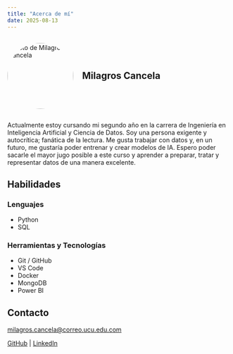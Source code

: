 ```yaml
---
title: "Acerca de mí"
date: 2025-08-13
---
```


<div style="display: flex; align-items: center; gap: 20px;">

  <img src="../assets/img_ln/foto_linkedin.png"
       alt="Foto de Milagros Cancela"
       style="border-radius: 50%; width: 150px; height: 150px; object-fit: cover;">

  <h2 style="margin: 0;">Milagros Cancela</h2>

</div>

Actualmente estoy cursando mi segundo año en la carrera de Ingeniería en Inteligencia Artificial y Ciencia de Datos. Soy una persona exigente y autocrítica; fanática de la lectura. Me gusta trabajar con datos y, en un futuro, me gustaría poder entrenar y crear modelos de IA. Espero poder sacarle el mayor jugo posible a este curso y aprender a preparar, tratar y representar datos de una manera excelente.

## Habilidades
### Lenguajes

- Python 
- SQL 

### Herramientas y Tecnologías
- Git / GitHub 
- VS Code 
- Docker
- MongoDB 
- Power BI 


## Contacto

milagros.cancela@correo.ucu.edu.com

<a href="https://github.com/milagroscancela" class="custom-link">GitHub</a> |
<a href="https://www.linkedin.com/in/milagros-cancela-cano-56035331b/" class="custom-link">LinkedIn</a>